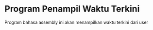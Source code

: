 # Program Penampil Waktu Terkini
Program bahasa assembly ini akan menampilkan waktu terkini dari user 
